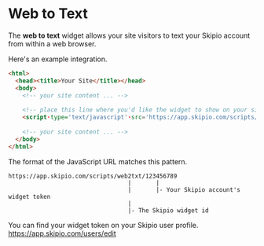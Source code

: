# Web to Text

The __web to text__ widget allows your site visitors to text your Skipio account from within a web browser.

Here's an example integration.

```html
<html>
  <head><title>Your Site</title></head>
  <body>
    <!-- your site content ... -->
  
    <!-- place this line where you'd like the widget to show on your site -->
    <script·type='text/javascript'·src='https://app.skipio.com/scripts/web2txt/123456789'></script>
  
    <!-- your site content ... -->
  </body>
</html>
```

The format of the JavaScript URL matches this pattern.

```
https://app.skipio.com/scripts/web2txt/123456789
                                  |       |
                                  |       |- Your Skipio account's widget token 
                                  |
                                  |- The Skipio widget id
```

You can find your widget token on your Skipio user profile. https://app.skipio.com/users/edit
